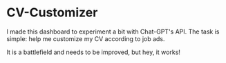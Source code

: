 # CV-Customizer

I made this dashboard to experiment a bit with Chat-GPT's API. The task is simple: help me customize my CV according to job ads.

It is a battlefield and needs to be improved, but hey, it works!
